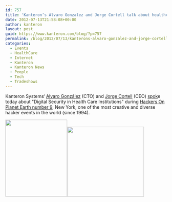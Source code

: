 ```yaml
---
id: 757
title: 'Kanteron‘s Alvaro Gonzalez and Jorge Cortell talk about healthcare IT security at HOPE9'
date: 2012-07-13T21:58:08+00:00
author: kanteron
layout: post
guid: https://www.kanteron.com/blog/?p=757
permalink: /blog/2012/07/13/kanterons-alvaro-gonzalez-and-jorge-cortell-talk-about-healthcare-it-security-at-hope9/
categories:
  - Events
  - HealthCare
  - Internet
  - Kanteron
  - Kanteron News
  - People
  - Tech
  - Tradeshows
---
```

Kanteron Systems‘ <a title="https://www.hopenumbernine.net/speakers/#gonzalez" href="https://www.hopenumbernine.net/speakers/#gonzalez" target="_blank">Alvaro González</a> (CTO) and <a title="https://www.hopenumbernine.net/speakers/#cortell" href="https://www.hopenumbernine.net/speakers/#cortell" target="_blank">Jorge Cortell</a> (CEO) <a title="https://www.hopenumbernine.net/schedule/" href="https://www.hopenumbernine.net/schedule/" target="_blank">spok</a>e today about "Digital Security in Health Care Institutions" during <a title="https://www.hope.net/" href="https://www.hope.net/" target="_blank">Hackers On Planet Earth number 9</a>, New York, one of the most creative and diverse hacker events in the world (since 1994).

<img class="alignnone aligncenter" title="Alvaro" src="https://farm9.staticflickr.com/8005/7617421014_b63bf906a2_m.jpg" alt="" width="193" height="240" /><img class="alignnone aligncenter" title="Jorge" src="https://farm8.staticflickr.com/7258/7617421144_f1cd52dc79_m.jpg" alt="" width="240" height="218" />